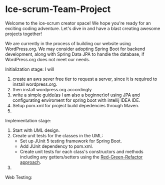 # Ice-scrum-Team-Project
Welcome to the ice-scrum creator space! We hope you're ready for an exciting coding adventure. Let's dive in and have a blast creating awesome projects together!

We are currently in the process of building our website using WordPress.org. We may consider adopting Spring Boot for backend development, along with Spring Data JPA to handle the database, if WordPress.org does not meet our needs.


Initialization stage:
I will 
1. create an aws sever free tier to request a server, since it is required to install wordpress.org.
2. then install wordpress.org accordingly
3. write a simple guide(as I am also a beginner)of using JPA and configurating enviroment for spring boot with intellij IDEA IDE.
4. Setup pom.xml for project build depedencies through Maven.
5. 


Implementation stage:
1. Start with UML design.
2. Create unit tests for the classes in the UML:
   - Set up JUnit 5 testing framework for Spring Boot.
   - Add JUnit dependency to pom.xml.
   - Create unit tests for each class's constructors and methods including any getters/setters using the [Red-Green-Refactor approach](https://www.codecademy.com/article/tdd-red-green-refactor).
3. 


Web Testing:
